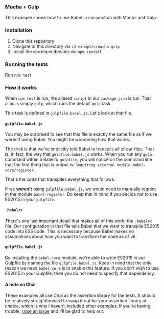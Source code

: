 ### Mocha + Gulp

This example shows how to use Babel in conjunction with Mocha and Gulp.

### Installation

1. Clone this repository
2. Navigate to this directory via `cd examples/mocha-gulp`
3. Install the `npm` dependencies via `npm install`

### Running the tests

Run `npm test`

### How it works

When `npm test` is run, the aliased `script` in our `package.json` is run. That
alias is simply `gulp`, which runs the default `gulp` task.

This task is defined in `gulpfile.babel.js`. Let's look at that file.

#### `gulpfile.babel.js`

You may be surprised to see that this file is exactly the same file as if we
weren't using Babel. You might be wondering how that works.

The trick is that we've implicitly told Babel to transpile all of our files.
That is, in fact, the way that `gulpfile.babel.js` works. When you run any
`gulp` command within a Babel'd `gulpfile`, you will notice on the command line
that the first thing that is output is:
`Requiring external module babel-core/register`.

That's the code that transpiles everything that follows.

If we **weren't** using `gulpfile.babel.js`, we would need to manually require
in the module `babel-register`. Do keep that in mind if you decide not to use
ES2015 in your `gulpfile`.

#### `.babelrc`

There's one last important detail that makes all of this work: the `.babelrc`
file. Our configuration in that file tells Babel that we want to transpile
ES2015 code into ES5 code. This is necessary because Babel makes no assumptions
about how you want to transform the code as of v6.

#### `gulpfile.babel.js`

By installing the `babel-core` module, we're able to write ES2015 in our
Gulpfile by naming the file `gulpfile.babel.js`. Keep in mind that the only
reason we need `babel-core` is to enable this feature. If you don't wish to
use ES2015 in your Gulpfile, then you do not need to specify that dependency.

#### A note on Chai

These examples all use Chai as the assertion library for the tests. It should be
relatively straightforward to swap it out for your assertion library of choice,
which is why I haven't included other examples. If you're having trouble,
[raise an issue](https://github.com/jmeas/testing-with-babel/issues) and I'll be
glad to help out.
